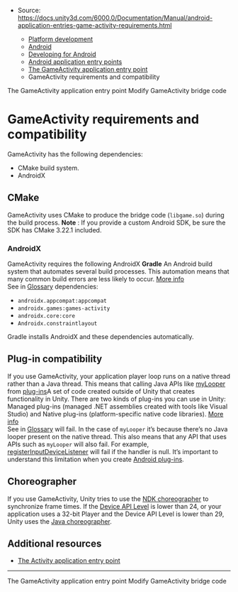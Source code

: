 * Source: https://docs.unity3d.com/6000.0/Documentation/Manual/android-application-entries-game-activity-requirements.html

  * [Platform development ](https://docs.unity3d.com/6000.0/Documentation/Manual/PlatformSpecific.html)
  * [Android](https://docs.unity3d.com/6000.0/Documentation/Manual/android.html)
  * [Developing for Android](https://docs.unity3d.com/6000.0/Documentation/Manual/android-developing.html)
  * [Android application entry points](https://docs.unity3d.com/6000.0/Documentation/Manual/android-application-entries.html)
  * [The GameActivity application entry point](https://docs.unity3d.com/6000.0/Documentation/Manual/android-application-entries-game-activity.html)
  * GameActivity requirements and compatibility


[](https://docs.unity3d.com/6000.0/Documentation/Manual/android-application-entries-game-activity.html)
The GameActivity application entry point
[](https://docs.unity3d.com/6000.0/Documentation/Manual/android-application-entries-game-activity-modify-bridge.html)
Modify GameActivity bridge code
# GameActivity requirements and compatibility
GameActivity has the following dependencies:
  * CMake build system.
  * AndroidX


## CMake
GameActivity uses CMake to produce the bridge code (`libgame.so`) during the build process.
**Note** : If you provide a custom Android SDK, be sure the SDK has CMake 3.22.1 included.
### AndroidX
GameActivity requires the following AndroidX **Gradle** An Android build system that automates several build processes. This automation means that many common build errors are less likely to occur. [More info](https://docs.unity3d.com/6000.0/Documentation/Manual/android-gradle-overview.html)  
See in [Glossary](https://docs.unity3d.com/6000.0/Documentation/Manual/Glossary.html#Gradle) dependencies:
  * `androidx.appcompat:appcompat`
  * `androidx.games:games-activity`
  * `androidx.core:core`
  * `Androidx.constraintlayout`


Gradle installs AndroidX and these dependencies automatically.
## Plug-in compatibility
If you use GameActivity, your application player loop runs on a native thread rather than a Java thread. This means that calling Java APIs like [myLooper](https://developer.android.com/reference/android/os/Looper#myLooper\(\)) from [plug-ins](https://docs.unity3d.com/6000.0/Documentation/Manual/PluginsForAndroid.html)A set of code created outside of Unity that creates functionality in Unity. There are two kinds of plug-ins you can use in Unity: Managed plug-ins (managed .NET assemblies created with tools like Visual Studio) and Native plug-ins (platform-specific native code libraries). [More info](https://docs.unity3d.com/6000.0/Documentation/Manual/plug-ins.html)  
See in [Glossary](https://docs.unity3d.com/6000.0/Documentation/Manual/Glossary.html#Plug-in) will fail. In the case of `myLooper` it’s because there’s no Java looper present on the native thread. This also means that any API that uses APIs such as `myLooper` will also fail. For example, [registerInputDeviceListener](https://developer.android.com/reference/android/hardware/input/InputManager#registerInputDeviceListener\(android.hardware.input.InputManager.InputDeviceListener,%20android.os.Handler\)) will fail if the handler is null. It’s important to understand this limitation when you create [Android plug-ins](https://docs.unity3d.com/6000.0/Documentation/Manual/PluginsForAndroid.html).
## Choreographer
If you use GameActivity, Unity tries to use the [NDK choreographer](https://developer.android.com/ndk/reference/group/choreographer) to synchronize frame times. If the [Device API Level](https://docs.unity3d.com/6000.0/Documentation/ScriptReference/AndroidSdkVersions.html) is lower than 24, or your application uses a 32-bit Player and the Device API Level is lower than 29, Unity uses the [Java choreographer](https://developer.android.com/reference/android/view/Choreographer).
## Additional resources
  * [The Activity application entry point](https://docs.unity3d.com/6000.0/Documentation/Manual/android-application-entries-activity.html)


* * *
[](https://docs.unity3d.com/6000.0/Documentation/Manual/android-application-entries-game-activity.html)
The GameActivity application entry point
[](https://docs.unity3d.com/6000.0/Documentation/Manual/android-application-entries-game-activity-modify-bridge.html)
Modify GameActivity bridge code
